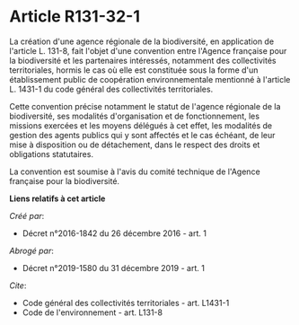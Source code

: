 # Article R131-32-1

La création d'une agence régionale de la biodiversité, en application de l'article L. 131-8, fait l'objet d'une convention
entre l'Agence française pour la biodiversité et les partenaires intéressés, notamment des collectivités territoriales,
hormis le cas où elle est constituée sous la forme d'un établissement public de coopération environnementale mentionné à
l'article L. 1431-1 du code général des collectivités territoriales.

Cette convention précise notamment le statut de l'agence régionale de la biodiversité, ses modalités d'organisation et de
fonctionnement, les missions exercées et les moyens délégués à cet effet, les modalités de gestion des agents publics qui y
sont affectés et le cas échéant, de leur mise à disposition ou de détachement, dans le respect des droits et obligations
statutaires.

La convention est soumise à l'avis du comité technique de l'Agence française pour la biodiversité.

**Liens relatifs à cet article**

_Créé par_:

  - Décret n°2016-1842 du 26 décembre 2016 - art. 1

_Abrogé par_:

  - Décret n°2019-1580 du 31 décembre 2019 - art. 1

_Cite_:

  - Code général des collectivités territoriales - art. L1431-1
  - Code de l'environnement - art. L131-8
